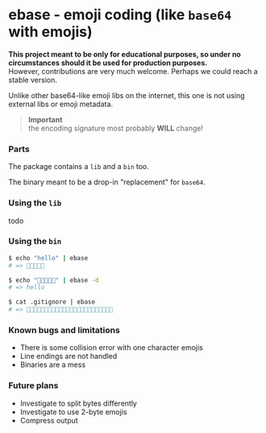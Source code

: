 ebase - emoji coding (like `base64` with emojis)
================================================

**This project meant to be only for educational purposes, so under no circumstances should it be used for production purposes.**  
However, contributions are very much welcome. Perhaps we could reach a stable version.

Unlike other base64-like emoji libs on the internet, this one is not using external libs or emoji metadata.

> **Important**  
> the encoding signature most probably **WILL** change!

### Parts
The package contains a `lib` and a `bin` too.

The binary meant to be a drop-in "replacement" for `base64`.

### Using the `lib`
todo

### Using the `bin`
```bash
$ echo "hello" | ebase
# => 💈💅💌💌💏

$ echo "💈💅💌💌💏" | ebase -d
# => hello

$ cat .gitignore | ebase
# => 🎏📄💁📂💇💅📄🎏🐃💁📂💇💏🎎💌💏💃💋🎏🎎💉💄💅💁

```

### Known bugs and limitations
 - There is some collision error with one character emojis
 - Line endings are not handled
 - Binaries are a mess

### Future plans
 - Investigate to split bytes differently
 - Investigate to use 2-byte emojis
 - Compress output
